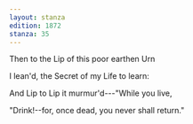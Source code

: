 ```yaml
---
layout: stanza
edition: 1872
stanza: 35
---
```


Then to the Lip of this poor earthen Urn

I lean'd, the Secret of my Life to learn:

And Lip to Lip it murmur'd---"While you live,

"Drink!--for, once dead, you never shall return."